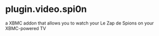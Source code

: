 plugin.video.spi0n
==================

a XBMC addon that allows you to watch your Le Zap de Spions on your XBMC-powered TV 
